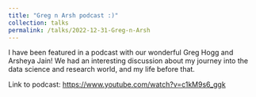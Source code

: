 ```yaml
---
title: "Greg n Arsh podcast :)"
collection: talks
permalink: /talks/2022-12-31-Greg-n-Arsh
---
```


I have been featured in a podcast with our wonderful Greg Hogg and Arsheya Jain! We had an interesting discussion about my journey into the data science and research world, and my life before that.

Link to podcast: https://www.youtube.com/watch?v=c1kM9s6_ggk